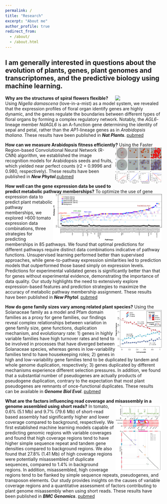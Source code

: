 ```yaml
---
permalink: /
title: "Research"
excerpt: "About me"
author_profile: true
redirect_from: 
  - /about/
  - /about.html
---
```


## I am generally interested in questions about the evolution of plants, genes, plant genomes and transcriptomes, and the predictive biology using machine learning. 


**Why are the structures of spiral flowers flexible?**
<a href="https://www.nature.com/articles/nplants2015188/figures/3"><img src="../images/41477_2016_Article_BFnplants2015188_Fig3.png" align="right" width="150"></a> 
Using *Nigella damascena* (love-in-a-mist) as a model system, we revealed that the expression profiles of floral organ identify genes are highly dynamic, and the genes regulate the boundaries between different types of floral organs by forming a complex regulatory network. Notably, the *AGL6*-lineage member *NdAGL6* is an A-function gene determining the identity of sepal and petal, rather than the *AP1*-lineage genes as in *Arabidopsis thaliana*. These results have been published in ***Nat Plants***. [pubmed](https://pubmed.ncbi.nlm.nih.gov/27250746/)

**How can we measure Arabidopsis fitness efficiently?**
<a href="https://nph.onlinelibrary.wiley.com/cms/asset/2c994acd-68fa-42a2-a374-e3842ad4ad86/nph18056-fig-0002-m.png"><img src="../images/nph18056-fig-0002-m.jpg" align="right" width="150"></a> Using the Faster Region-based Convolutional Neural Network (R-CNN) algorithm, we established the image recognition models for Arabidopsis seeds and fruits, which yielded near perfect counts (r2 = 0.9996 and 0.980, respectively). These results have been published in ***New Phytol***.[pubmed](https://pubmed.ncbi.nlm.nih.gov/35218008/)


**How well can the gene expression data be used to predict metabolic pathway memberships?**
<a href="https://nph.onlinelibrary.wiley.com/cms/asset/0d5858f8-88fa-4fa8-8eb5-fd14301eb72c/nph17355-fig-0006-m.jpg"><img src="../images/nph17355-fig-0006-m.jpg" align="right" width="350"></a> 
To optimize the use of gene expression data to predict plant metabolic pathway memberships, we explored >600 tomato expression data combinations, three strategies for predicting memberships in 85 pathways. We found that optimal predictions for different pathways require distinct data combinations indicative of pathway functions. Unsupervised learning performed better than supervised approaches, while gene-to-pathway expression similarities led to prediction models that outperformed those based simply on expression levels. Predictions for experimental validated genes is significantly better than that for genes without experimental evidence, demonstrating the importance of data quality. Our study highlights the need to extensively explore expression-based features and prediction strategies to maximize the accuracy of metabolic pathway membership assignment. These results have been published in ***New Phytol***. [pubmed](https://pubmed.ncbi.nlm.nih.gov/33749860/)

**How do gene family sizes vary among related plant species?**
<a href="https://pubmed.ncbi.nlm.nih.gov/30239695/#&gid=article-figures&pid=scfigsc-5-uid-4"><img src="../images/GBE_fig5.png" align="right" width="150"></a> 
Using the Solanaceae family as a model and Pfam domain families as a proxy for gene families, our findings reveal complex relationships between variation in gene family size, gene functions, duplication mechanism, and evolutionary rate: 1) genes in highly variable families have high turnover rates and tend to be involved in processes that have diverged between Solanaceae species, whereas genes in low-variability families tend to have housekeeping roles; 2) genes in high and low-variability gene families tend to be duplicated by tandem and whole genome duplication, respectively; 3) genes duplicated by different mechanisms experience different selection pressures. In addition, we found that a substantial number of pseudogenes are actually products of pseudogene duplication, contrary to the expectation that most plant pseudogenes are remnants of once-functional duplicates. These results can be available in ***Genome Biol Evol***. [pubmed](https://pubmed.ncbi.nlm.nih.gov/30239695/)

**What are the factors influencing read coverage and misassembly in a genome assembled using short reads?**
<a href="https://www.ncbi.nlm.nih.gov/pmc/articles/PMC7852129/bin/12864_2021_7397_MOESM4_ESM.pdf"><img src="../images/BMC_figS4.png" align="right" width="150"></a> 
In tomato, 0.6% (5.1 Mb) and 9.7% (79.6 Mb) of short-read based assembly had significantly higher and lower coverage compared to background, respectively. We first established machine learning models capable of predicting genomic regions with variable coverages and found that high coverage regions tend to have higher simple sequence repeat and tandem gene densities compared to background regions. We also found that 27.8% (1.41 Mb) of high coverage regions were potentially misassembled of duplicate sequences, compared to 1.4% in background regions. In addition, misassembled, high coverage regions tend to be flanked by simple sequence repeats, pseudogenes, and transposon elements. Our study provides insights on the causes of variable coverage regions and a quantitative assessment of factors contributing to plant genome misassembly when using short reads. These results have been published in ***BMC Genomics***. [pubmed](https://pubmed.ncbi.nlm.nih.gov/33530937/)





